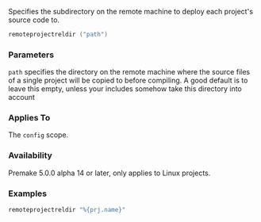 Specifies the subdirectory on the remote machine to deploy each project's source code to.

```lua
remoteprojectreldir ("path")
```

### Parameters ###

`path` specifies the directory on the remote machine where the source files of a single project will be copied to before compiling. A good default is to leave this empty, unless your includes somehow take this directory into account

### Applies To ###

The `config` scope.

### Availability ###

Premake 5.0.0 alpha 14 or later, only applies to Linux projects.

### Examples ###

```lua
remoteprojectreldir "%{prj.name}"
```

